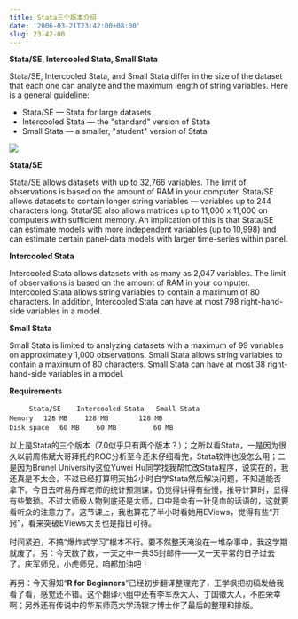```yaml
---
title: Stata三个版本介绍
date: '2006-03-21T23:42:00+08:00'
slug: 23-42-00
---
```


**Stata/SE, Intercooled Stata, Small Stata** 


Stata/SE, Intercooled Stata, and Small Stata differ in the size of the dataset that each one can analyze and the maximum length of string variables. Here is a general guideline: 



- Stata/SE — Stata for large datasets 
- Intercooled Stata — the "standard" version of Stata 
- Small Stata — a smaller, "student" version of Stata 

![](https://db.yihui.org/hexun/b_9288F4805DBBFCF8.jpg)

**Stata/SE**

Stata/SE allows datasets with up to 32,766 variables. The limit of observations is based on the amount of RAM in your computer. Stata/SE allows datasets to contain longer string variables — variables up to 244 characters long. Stata/SE also allows matrices up to 11,000 x 11,000 on computers with sufficient memory. An implication of this is that Stata/SE can estimate models with more independent variables (up to 10,998) and can estimate certain panel-data models with larger time-series within panel. 

**Intercooled Stata**

Intercooled Stata allows datasets with as many as 2,047 variables. The limit of observations is based on the amount of RAM in your computer. Intercooled Stata allows string variables to contain a maximum of 80 characters. In addition, Intercooled Stata can have at most 798 right-hand-side variables in a model. 

**Small Stata**

Small Stata is limited to analyzing datasets with a maximum of 99 variables on approximately 1,000 observations. Small Stata allows string variables to contain a maximum of 80 characters. Small Stata can have at most 38 right-hand-side variables in a model. 

**Requirements**

```
　　　Stata/SE    Intercooled Stata   Small Stata
Memory 　128 MB 　　128 MB 　　　　128 MB
Disk space 　60 MB 　　60 MB 　　　　　60 MB 
```

以上是Stata的三个版本（7.0似乎只有两个版本？）；之所以看Stata，一是因为很久以前周伟斌大哥拜托的ROC分析至今还未仔细看完，Stata软件也没怎么用；二是因为Brunel University这位Yuwei Hu同学找我帮忙改Stata程序，说实在的，我还真是不太会，不过已经打算明天抽2小时自学Stata然后解决问题，不知道能否拿下。今日去听易丹辉老师的统计预测课，仍觉得讲得有些慢，推导计算时，显得有些繁琐。不过大师级人物到底还是大师，口中是会有一针见血的话语的，这就要看听众的注意力了。这节课上，我也算花了半小时看她用EViews，觉得有些“开窍”，看来突破EViews大关也是指日可待。

时间紧迫，不搞“爆炸式学习”根本不行。要不然整天淹没在一堆杂事中，我这学期就废了。另：今天数了数，一天之中一共35封邮件——又一天平常的日子过去了。庆军师兄，小虎师兄，咱都加油吧！

再另：今天得知“**R for Beginners**”已经初步翻译整理完了，王学枫把初稿发给我看了看，感觉还不错。这个翻译小组中还有李军焘大人、丁国徽大人，不胜荣幸啊；另外还有传说中的华东师范大学汤银才博士作了最后的整理和排版。
